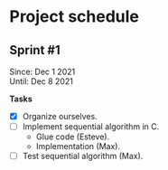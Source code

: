 # Project schedule

## Sprint #1

Since: Dec 1 2021 \
Until: Dec 8 2021

**Tasks**
  - [x] Organize ourselves.
  - [ ] Implement sequential algorithm in C.
    - Glue code (Esteve).
    - Implementation (Max).
  - [ ] Test sequential algorithm (Max).
